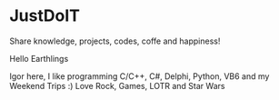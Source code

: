 # JustDoIT
Share knowledge, projects, codes, coffe and happiness!

Hello Earthlings

Igor here, I like programming C/C++, C#, Delphi, Python, VB6 and my Weekend Trips :)
Love Rock, Games, LOTR and Star Wars
